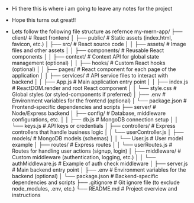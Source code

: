 - Hi there this is where i am going to leave any notes for the project
- Hope this turns out great!!

- Lets follow the following file structure as refernce
my-mern-app/
├── client/                    # React frontend
│   ├── public/                # Static assets (index.html, favicon, etc.)
│   ├── src/                   # React source code
│   │   ├── assets/            # Image files and other assets
│   │   ├── components/        # Reusable React components
│   │   ├── context/           # Context API for global state management (optional)
│   │   ├── hooks/             # Custom React hooks (optional)
│   │   ├── pages/             # React component for each page of the application
│   │   ├── services/          # API service files to interact with backend
│   │   ├── App.js             # Main application entry point
│   │   ├── index.js           # ReactDOM.render and root React component
│   │   └── style.css          # Global styles (or styled-components if preferred)
│   ├── .env                   # Environment variables for the frontend (optional)
│   └── package.json           # Frontend-specific dependencies and scripts
├── server/                    # Node/Express backend
│   ├── config/                # Database, middleware configurations, etc.
│   │   ├── db.js              # MongoDB connection setup
│   │   └── keys.js            # API keys or credentials
│   ├── controllers/           # Express controllers that handle business logic
│   │   └── userController.js
│   ├── models/                # MongoDB models (schemas)
│   │   └── User.js            # User model example
│   ├── routes/                # Express routes
│   │   └── userRoutes.js      # Routes for handling user actions (signup, login)
│   ├── middleware/            # Custom middleware (authentication, logging, etc.)
│   │   └── authMiddleware.js  # Example of auth check middleware
│   ├── server.js              # Main backend entry point
│   ├── .env                   # Environment variables for the backend (optional)
│   └── package.json           # Backend-specific dependencies and scripts
├── .gitignore                 # Git ignore file (to exclude node_modules, .env, etc.)
└── README.md                  # Project overview and instructions
